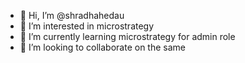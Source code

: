 - 👋 Hi, I’m @shradhahedau
- 👀 I’m interested in microstrategy
- 🌱 I’m currently learning microstrategy for admin role
- 💞️ I’m looking to collaborate on the same

<!---
shradhahedau/shradhahedau is a ✨ special ✨ repository because its `README.md` (this file) appears on your GitHub profile.
You can click the Preview link to take a look at your changes.
--->
